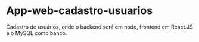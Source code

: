 # App-web-cadastro-usuarios
 Cadastro de usuários, onde o backend será em node, frontend em React.JS e o MySQL como banco.
